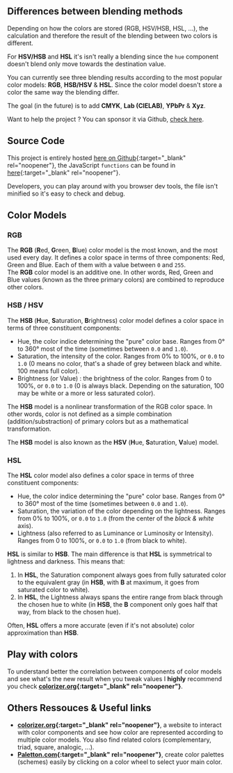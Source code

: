 ## Differences between blending methods
Depending on how the colors are stored (RGB, HSV/HSB, HSL, ...), the calculation and therefore the result of the blending between two colors is different.

For **HSV/HSB** and **HSL** it's isn't really a blending since the `hue` component doesn't blend only move towards the destination value.

You can currently see three blending results according to the most popular color models: **RGB**, **HSB/HSV** & **HSL**. Since the color model doesn't store a color the same way the blending differ.

The goal (in the future) is to add **CMYK**, **Lab (CIELAB)**, **YPbPr** & **Xyz**.

Want to help the project ? You can sponsor it via Github, [check here]().

## Source Code
This project is entirely hosted [here on Github](https://github.com/BenSouchet/color-blend){:target="_blank" rel="noopener"}, the JavaScript `functions` can be found in [here](https://github.com/BenSouchet/color-blend/blob/main/assets/js/main.js){:target="_blank" rel="noopener"}.

Developers, you can play around with you browser dev tools, the file isn't minified so it's easy to check and debug.

## Color Models
### RGB
The **RGB** (**R**ed, **G**reen, **B**lue) color model is the most known, and the most used every day. It defines a color space in terms of three components: Red, Green and Blue. Each of them with a value between `0` and `255`.  
The **RGB** color model is an additive one. In other words, Red, Green and Blue values (known as the three primary colors) are combined to reproduce other colors.

### HSB / HSV
The **HSB** (**H**ue, **S**aturation, **B**rightness) color model defines a color space in terms of three constituent components:
 - Hue, the color indice determining the "pure" color base. Ranges from 0° to 360° most of the time (sometimes between `0.0` and `1.0`).
 - Saturation, the intensity of the color. Ranges from 0% to 100%, or `0.0` to `1.0` (0 means no color, that's a shade of grey between black and white. 100 means full color).
 - Brightness (or Value) : the brightness of the color. Ranges from 0 to 100%, or `0.0` to `1.0` (0 is always black. Depending on the saturation, 100 may be white or a more or less saturated color).

The **HSB** model is a nonlinear transformation of the RGB color space. In other words, color is not defined as a simple combination (addition/substraction) of primary colors but as a mathematical transformation.

The **HSB** model is also known as the **HSV** (**H**ue, **S**aturation, **V**alue) model.

### HSL
The **HSL** color model also defines a color space in terms of three constituent components:
 - Hue, the color indice determining the "pure" color base. Ranges from 0° to 360° most of the time (sometimes between `0.0` and `1.0`).
 - Saturation, the variation of the color depending on the lightness. Ranges from 0% to 100%, or `0.0` to `1.0` (from the center of the *black & white* axis).
 - Lightness (also referred to as Luminance or Luminosity or Intensity). Ranges from 0 to 100%, or `0.0` to `1.0` (from black to white).

**HSL** is similar to **HSB**. The main difference is that **HSL** is symmetrical to lightness and darkness. This means that:
 1. In **HSL**, the Saturation component always goes from fully saturated color to the equivalent gray (in **HSB**, with **B** at maximum, it goes from saturated color to white).
 2. In **HSL**, the Lightness always spans the entire range from black through the chosen hue to white (in **HSB**, the **B** component only goes half that way, from black to the chosen hue).

Often, **HSL** offers a more accurate (even if it's not absolute) color approximation than **HSB**.

## Play with colors
To understand better the correlation between components of color models and see what's the new result when you tweak values I **highly** recommend you check **[colorizer.org](http://colorizer.org/){:target="_blank" rel="noopener"}**.

## Others Ressouces & Useful links
 - **[colorizer.org](http://colorizer.org/){:target="_blank" rel="noopener"}**, a website to interact with color components and see how color are represented according to multiple color models. You also find related colors (complementary, triad, square, analogic, ...).
 - **[Paletton.com](https://paletton.com/){:target="_blank" rel="noopener"}**, create color palettes (schemes) easily by clicking on a color wheel to select yuor main color.
